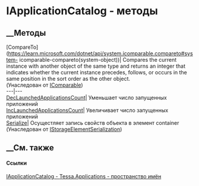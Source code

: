 # IApplicationCatalog - методы
##  __Методы
[CompareTo](https://learn.microsoft.com/dotnet/api/system.icomparable.compareto#system-
icomparable-compareto\(system-object\))| Compares the current instance with
another object of the same type and returns an integer that indicates whether
the current instance precedes, follows, or occurs in the same position in the
sort order as the other object.  
(Унаследован от
[IComparable](https://learn.microsoft.com/dotnet/api/system.icomparable))  
---|---  
[DecLaunchedApplicationsCount](M_Tessa_Applications_IApplicationCatalog_DecLaunchedApplicationsCount.htm)|
Уменьшает число запущенных приложений  
[IncLaunchedApplicationsCount](M_Tessa_Applications_IApplicationCatalog_IncLaunchedApplicationsCount.htm)|
Увеличивает число запущенных приложений  
[Serialize](M_Tessa_Applications_Containers_Storage_IStorageElementSerialization_Serialize.htm)|
Осущестляет запись свойств объекта в элемент container  
(Унаследован от
[IStorageElementSerialization](T_Tessa_Applications_Containers_Storage_IStorageElementSerialization.htm))  
##  __См. также
#### Ссылки
[IApplicationCatalog - ](T_Tessa_Applications_IApplicationCatalog.htm)
[Tessa.Applications - пространство имён](N_Tessa_Applications.htm)
